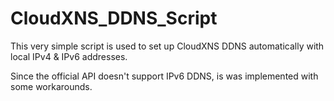 # CloudXNS_DDNS_Script

This very simple script is used to set up CloudXNS DDNS automatically with local IPv4 & IPv6 addresses.

Since the official API doesn't support IPv6 DDNS, is was implemented with some workarounds.
